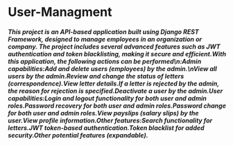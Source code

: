 # User-Managment
<h5>This project is an API-based application built using Django REST Framework, designed to manage employees in an organization or company. The project includes several advanced features such as JWT authentication and token blacklisting, making it secure and efficient.With this application, the following actions can be  performed\n:Admin capabilities:Add and delete users (employees) by the admin.\nView all users by the admin.Review and change the status of letters (correspondence).View letter details.If a letter is rejected by the admin, the reason for rejection is specified.Deactivate a user by the admin.User capabilities:Login and logout functionality for both user and admin roles.Password recovery for both user and admin roles.Password change for both user and admin roles.View payslips (salary slips) by the user.View profile information.Other features:Search functionality for letters.JWT token-based authentication.Token blacklist for added security.Other potential features (expandable).  </h5>
